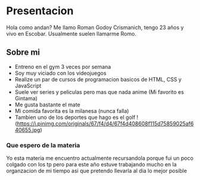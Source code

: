# Presentacion

Hola como andan? Me llamo Roman Godoy Crismanich, tengo 23 años y vivo en Escobar. Usualmente suelen llamarme Romo.

## Sobre mi
- Entreno en el gym 3 veces por semana
- Soy muy viciado con los videojuegos
- Realize un par de cursos de programacion basicos de HTML, CSS y JavaScript
- Suele ver series y peliculas pero mas que nada anime (Mi favorito es Gintama)
- Me gusta bastante el mate
- Mi comida favorita es la milanesa (nunca falla)
- Tambien uno de los deportes que hago es el golf
!(https://i.pinimg.com/originals/67/f4/d4/67f4d408608f115d75859025af640655.jpg)

### Que espero de la materia

Yo esta materia me encuentro actualmente recursandola porque fui un poco colgado con los tp pero para este año estuve trabajando mucho en la organzacion de mi tiempo asi que pretendo llevarla al dia lo mejor posible
